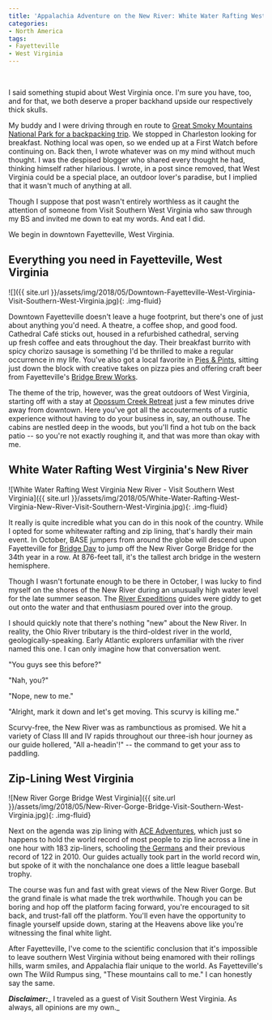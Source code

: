 ```yaml
---
title: 'Appalachia Adventure on the New River: White Water Rafting West Virginia'
categories:
- North America
tags:
- Fayetteville
- West Virginia
---
```


﻿

I said something stupid about West Virginia once. I'm sure you have, too, and for that, we both deserve a proper backhand upside our respectively thick skulls.

My buddy and I were driving through en route to [Great Smoky Mountains National Park for a backpacking trip](https://withoutapath.com/backpacking-great-smoky-mountains-national-park/). We stopped in Charleston looking for breakfast. Nothing local was open, so we ended up at a First Watch before continuing on. Back then, I wrote whatever was on my mind without much thought. I was the despised blogger who shared every thought he had, thinking himself rather hilarious. I wrote, in a post since removed, that West Virginia could be a special place, an outdoor lover's paradise, but I implied that it wasn't much of anything at all.

Though I suppose that post wasn't entirely worthless as it caught the attention of someone from Visit Southern West Virginia who saw through my BS and invited me down to eat my words. And eat I did.

We begin in downtown Fayetteville, West Virginia.

<!-- more -->

## Everything you need in Fayetteville, West Virginia

![]({{ site.url }}/assets/img/2018/05/Downtown-Fayetteville-West-Virginia-Visit-Southern-West-Virginia.jpg){: .img-fluid}

Downtown Fayetteville doesn't leave a huge footprint, but there's one of just about anything you'd need. A theatre, a coffee shop, and good food. Cathedral Café sticks out, housed in a refurbished cathedral, serving up fresh coffee and eats throughout the day. Their breakfast burrito with spicy chorizo sausage is something I'd be thrilled to make a regular occurrence in my life. You've also got a local favorite in [Pies & Pints](http://www.piesandpints.net/), sitting just down the block with creative takes on pizza pies and offering craft beer from Fayetteville's [Bridge Brew Works](http://bridgebrewworks.com/).

The theme of the trip, however, was the great outdoors of West Virginia, starting off with a stay at [Opossum Creek Retreat](http://www.opossumcreek.com/) just a few minutes drive away from downtown. Here you've got all the accouterments of a rustic experience without having to do your business in, say, an outhouse. The cabins are nestled deep in the woods, but you'll find a hot tub on the back patio -- so you're not exactly roughing it, and that was more than okay with me.

## White Water Rafting West Virginia's New River

![White Water Rafting West Virginia New River - Visit Southern West Virginia]({{ site.url }}/assets/img/2018/05/White-Water-Rafting-West-Virginia-New-River-Visit-Southern-West-Virginia.jpg){: .img-fluid}

It really is quite incredible what you can do in this nook of the country. While I opted for some whitewater rafting and zip lining, that's hardly their main event. In October, BASE jumpers from around the globe will descend upon Fayetteville for [Bridge Day](http://www.officialbridgeday.com/) to jump off the New River Gorge Bridge for the 34th year in a row. At 876-feet tall, it's the tallest arch bridge in the western hemisphere.

Though I wasn't fortunate enough to be there in October, I was lucky to find myself on the shores of the New River during an unusually high water level for the late summer season. The [River Expeditions](http://www.raftinginfo.com/) guides were giddy to get out onto the water and that enthusiasm poured over into the group.

I should quickly note that there's nothing "new" about the New River. In reality, the Ohio River tributary is the third-oldest river in the world, geologically-speaking. Early Atlantic explorers unfamiliar with the river named this one. I can only imagine how that conversation went.

"You guys see this before?"

"Nah, you?"

"Nope, new to me."

"Alright, mark it down and let's get moving. This scurvy is killing me."

Scurvy-free, the New River was as rambunctious as promised. We hit a variety of Class III and IV rapids throughout our three-ish hour journey as our guide hollered, "All a-headin'!" -- the command to get your ass to paddling.

## Zip-Lining West Virginia

![New River Gorge Bridge West Virginia]({{ site.url }}/assets/img/2018/05/New-River-Gorge-Bridge-Visit-Southern-West-Virginia.jpg){: .img-fluid}

Next on the agenda was zip lining with [ACE Adventures](http://www.aceraft.com/), which just so happens to hold the world record of most people to zip line across a line in one hour with 183 zip-liners, schooling [the Germans](https://withoutapath.com/travel-guides/germany/) and their previous record of 122 in 2010. Our guides actually took part in the world record win, but spoke of it with the nonchalance one does a little league baseball trophy.

The course was fun and fast with great views of the New River Gorge. But the grand finale is what made the trek worthwhile. Though you can be boring and hop off the platform facing forward, you're encouraged to sit back, and trust-fall off the platform. You'll even have the opportunity to finagle yourself upside down, staring at the Heavens above like you're witnessing the final white light.

After Fayetteville, I've come to the scientific conclusion that it's impossible to leave southern West Virginia without being enamored with their rollings hills, warm smiles, and Appalachia flair unique to the world. As Fayetteville's own The Wild Rumpus sing, "These mountains call to me." I can honestly say the same.

**_Disclaimer:_**_ I traveled as a guest of Visit Southern West Virginia. As always, all opinions are my own._
